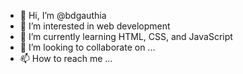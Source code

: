 - 👋 Hi, I’m @bdgauthia
- 👀 I’m interested in web development
- 🌱 I’m currently learning HTML, CSS, and JavaScript
- 💞️ I’m looking to collaborate on ...
- 📫 How to reach me ...

<!---
bdgauthia/bdgauthia is a ✨ special ✨ repository because its `README.md` (this file) appears on your GitHub profile.
You can click the Preview link to take a look at your changes.
--->
